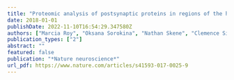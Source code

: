 ```yaml
---
title: "Proteomic analysis of postsynaptic proteins in regions of the human neocortex"
date: 2018-01-01
publishDate: 2022-11-10T16:54:29.347580Z
authors: ["Marcia Roy", "Oksana Sorokina", "Nathan Skene", "Clemence Simonnet", "Francesca Mazzo", "Ruud Zwart", "Emanuele Sher", "Colin Smith", "J Douglas Armstrong", "Seth GN Grant"]
publication_types: ["2"]
abstract: ""
featured: false
publication: "*Nature neuroscience*"
url_pdf: https://www.nature.com/articles/s41593-017-0025-9
---
```


